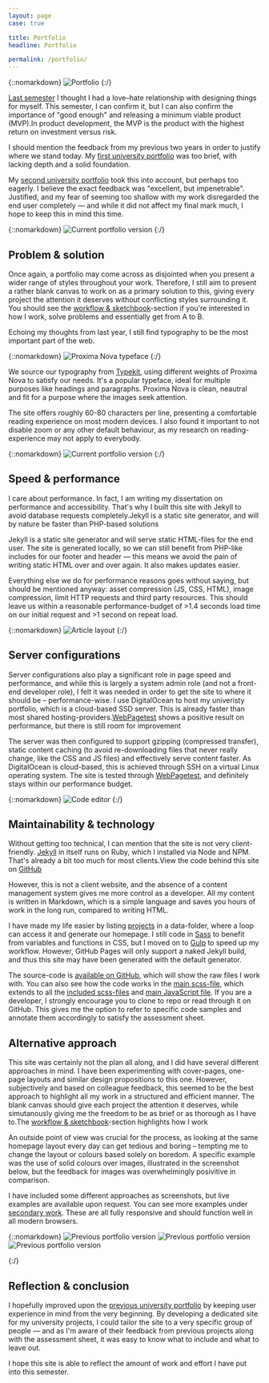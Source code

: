 ```yaml
---
layout: page
case: true

title: Portfolio
headline: Portfolio

permalink: /portfolio/
---
```


{::nomarkdown}
<img src="../img/portfolio/img1.jpg" alt="Portfolio" class="fade wait">
{:/}

<div class="div"></div>

<p class="lead pull"><a href="http://magnusskare.science/uni-website/" target="_blank">Last semester</a> I thought I had a love&ndash;hate relationship with designing things for myself. This semester, I can confirm it, but I can also confirm the importance of "good enough" and releasing a minimum viable product (MVP).<span>In product development, the MVP is the product with the highest return on investment versus risk.</span></p>

I should mention the feedback from my previous two years in order to justify where we stand today. My <a href="https://magnuss.carbonmade.com/" target="_blank">first university portfolio</a> was too brief, with lacking depth and a solid foundation.

My <a href="http://magnusskare.science/uni/" target="_blank">second university portfolio</a> took this into account, but perhaps too eagerly. I believe the exact feedback was "excellent, but impenetrable". Justified, and my fear of seeming too shallow with my work disregarded the end user completely &mdash; and while it did not affect my final mark much, I hope to keep this in mind this time.

<div class="div"></div>

{::nomarkdown}
<img class="browser tall" src="../img/portfolio/show.png" alt="Current portfolio version">
{:/}

<div class="div"></div>

## Problem & solution

Once again, a portfolio may come across as disjointed when you present a wider range of styles throughout your work. Therefore, I still aim to present a rather blank canvas to work on as a primary solution to this, giving every project the attention it deserves without conflicting styles surrounding it. You should see the <a href="/workflow-and-sketchbook">workflow & sketchbook</a>-section if you're interested in how I work, solve problems and essentially get from A to B.

Echoing my thoughts from last year, I still find typography to be the most important part of the web.

<div class="div"></div>

{::nomarkdown}
<img src="../img/portfolio/img2.png" alt="Proxima Nova typeface" class="entry">
{:/}

<div class="div"></div>

We source our typography from <a href="http://typekit.com" target="_blank">Typekit</a>, using different weights of Proxima Nova to satisfy our needs. It's a popular typeface, ideal for multiple purposes like headings and paragraphs. Proxima Nova is clean, neautral and fit for a purpose where the images seek attention.

The site offers roughly 60-80 characters per line, presenting a comfortable reading experience on most modern devices. I also found it important to not disable zoom or any other default behaviour, as my research on reading-experience may not apply to everybody.

<div class="div"></div>

{::nomarkdown}
<img class="browser" src="../img/portfolio/11.png" alt="Current portfolio version">
{:/}

<div class="div"></div>

## Speed & performance

<p class="pull">I care about performance. In fact, I am writing my dissertation on performance and accessibility. That's why I built this site with Jekyll to avoid database requests completely.<span>Jekyll is a static site generator, and will by nature be faster than PHP-based solutions</span></p>

Jekyll is a static site generator and will serve static HTML-files for the end user. The site is generated locally, so we can still benefit from PHP-like includes for our footer and header &mdash; this means we avoid the pain of writing static HTML over and over again. It also makes updates easier.

Everything else we do for performance reasons goes without saying, but should be mentioned anyway: asset compression (JS, CSS, HTML), image compression, limit HTTP requests and third party resources. This should leave us within a reasonable performance-budget of >1.4 seconds load time on our initial request and >1 second on repeat load.

<div class="div"></div>

{::nomarkdown}
<img src="../img/portfolio/text.png" class="browser" alt="Article layout">
{:/}

<div class="div"></div>

## Server configurations

<p class="pull">Server configurations also play a significant role in page speed and performance, and while this is largely a system admin role (and not a front-end developer role), I felt it was needed in order to get the site to where it should be – performance-wise. I use DigitalOcean to host my univeristy portfolio, which is a cloud-based SSD server. This is already faster than most shared hosting-providers.<span><a href="http://www.webpagetest.org/result/151209_MZ_RA5/" target="_blank">WebPagetest</a> shows a positive result on performance, but there is still room for improvement</span></p>

The server was then configured to support gzipping (compressed transfer), static content caching (to avoid re-downloading files that never really change, like the CSS and JS files) and effectively serve content faster. As DigitalOcean is cloud-based, this is achieved through SSH on a virtual Linux operating system. The site is tested through <a href="http://www.webpagetest.org/result/151209_MZ_RA5/" target="_blank">WebPagetest</a>, and definitely stays within our performance budget.

<div class="div"></div>

{::nomarkdown}
<img src="../img/portfolio/code.png" alt="Code editor">
{:/}

<div class="div"></div>

## Maintainability & technology

<p class="pull">Without getting too technical, I can mention that the site is not very client-friendly. <a href="http://jekyllrb.com/" target="_blank">Jekyll</a> in itself runs on Ruby, which I installed via Node and NPM. That's already a bit too much for most clients.<span>View the code behind this site on <a href="https://github.com/partcoffee/uni" target="_blank">GitHub</a></span></p>

However, this is not a client website, and the absence of a content management system gives me more control as a developer. All my content is written in Markdown, which is a simple language and saves you hours of work in the long run, compared to writing HTML.

I have made my life easier by listing <a href="https://github.com/partcoffee/uni/blob/master/_data/projects.yml" target="_blank">projects</a> in a data-folder, where a loop can access it and generate our homepage. I still code in <a href="http://sass-lang.com/" target="_blank">Sass</a> to benefit from variables and functions in CSS, but I moved on to <a href="http://gulpjs.com/" target="_blank">Gulp</a> to speed up my workflow. However, GitHub Pages will only support a naked Jekyll build, and thus this site may have been generated with the default generator.

The source-code is <a href="https://github.com/partcoffee/uni" target="_blank">available on GitHub</a>, which will show the raw files I work with. You can also see how the code works in the <a href="https://github.com/partcoffee/uni/blob/master/css/main.scss" target="_blank">main scss-file</a>, which extends to all the <a href="https://github.com/partcoffee/uni/tree/master/_sass" target="_blank">included scss-files</a> and <a href="https://github.com/partcoffee/uni/blob/master/js/main.js" target="_blank">main JavaScript file</a>. If you are a developer, I strongly encourage you to clone to repo or read through it on GitHub. This gives me the option to refer to specific code samples and annotate them accordingly to satisfy the assessment sheet.


<div class="div"></div>

## Alternative approach

<p class="pull">This site was certainly not the plan all along, and I did have several different approaches in mind. I have been experimenting with cover-pages, one-page layouts and similar design propositions to this one. However, subjectively and based on colleague feedback, this seemed to be the best approach to highlight all my work in a structured and efficient manner. The blank canvas should give each project the attention it deserves, while simutanously giving me the freedom to be as brief or as thorough as I have to.<span>The <a href="/workflow-and-sketchbook">workflow & sketchbook</a>-section highlights how I work</span></p>

An outside point of view was crucial for the process, as looking at the same homepage layout every day can get tedious and boring – tempting me to change the layout or colours based solely on boredom. A specific example was the use of solid colours over images, illustrated in the screenshot below, but the feedback for images was overwhelmingly posivitive in comparison.

I have included some different approaches as screenshots, but live examples are available upon request. You can see more examples under <a href="/secondary">secondary work</a>. These are all fully responsive and should function well in all modern browsers.

<div class="div"></div>

{::nomarkdown}
<img src="../img/portfolio/colour.png" alt="Previous portfolio version" class="free-height browser">
<img src="../img/portfolio/5.png" alt="Previous portfolio version">
<img src="../img/portfolio/6.png" alt="Previous portfolio version">
<!-- <img class="browser" src="../img/portfolio/1.png" alt="Previous portfolio version"> -->
<!-- <img src="../img/portfolio/9.png" alt="Current portfolio version"> -->
{:/}

<div class="div"></div>

## Reflection & conclusion

I hopefully improved upon the <a href="http://magnusskare.science/uni/" target="_blank">previous university portfolio</a> by keeping user experience in mind from the very beginning. By developing a dedicated site for my university projects, I could tailor the site to a very specific group of people &mdash; and as I'm aware of their feedback from previous projects along with the assessment sheet, it was easy to know what to include and what to leave out.

I hope this site is able to reflect the amount of work and effort I have put into this semester.

<div class="div"></div>











